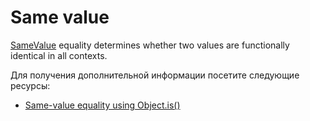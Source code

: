 # Same value

[SameValue](https://developer.mozilla.org/en-US/docs/Web/JavaScript/Equality_comparisons_and_sameness#same-value_equality_using_object.is) equality determines whether two values are functionally identical in all contexts.

Для получения дополнительной информации посетите следующие ресурсы:

- [ Same-value equality using Object.is()](https://developer.mozilla.org/en-US/docs/Web/JavaScript/Equality_comparisons_and_sameness#same-value_equality_using_object.is)
